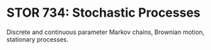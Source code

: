 # STOR 734: Stochastic Processes

Discrete and continuous parameter Markov chains, Brownian motion, stationary processes.
